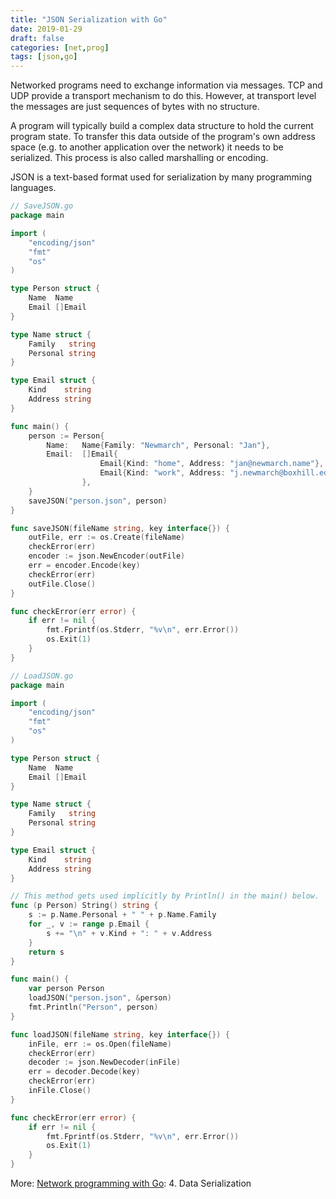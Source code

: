 ```yaml
---
title: "JSON Serialization with Go"
date: 2019-01-29
draft: false
categories: [net,prog]
tags: [json,go]
---
```


Networked programs need to exchange information via messages. TCP and UDP
provide a transport mechanism to do this. However, at transport level the
messages are just sequences of bytes with no structure.

A program will typically build a complex data structure to hold the current
program state. To transfer this data outside of the program's own address space
(e.g. to another application over the network) it needs to be serialized. This
process is also called marshalling or encoding.

JSON is a text-based format used for serialization by many programming
languages.

```go
// SaveJSON.go
package main

import (
    "encoding/json"
    "fmt"
    "os"
)

type Person struct {
    Name  Name
    Email []Email
}

type Name struct {
    Family   string
    Personal string
}

type Email struct {
    Kind    string
    Address string
}

func main() {
    person := Person{
        Name:   Name{Family: "Newmarch", Personal: "Jan"},
        Email:  []Email{
                    Email{Kind: "home", Address: "jan@newmarch.name"},
                    Email{Kind: "work", Address: "j.newmarch@boxhill.edu.au"},
                },
    }
    saveJSON("person.json", person)
}

func saveJSON(fileName string, key interface{}) {
    outFile, err := os.Create(fileName)
    checkError(err)
    encoder := json.NewEncoder(outFile)
    err = encoder.Encode(key)
    checkError(err)
    outFile.Close()
}

func checkError(err error) {
    if err != nil {
        fmt.Fprintf(os.Stderr, "%v\n", err.Error())
        os.Exit(1)
    }
}
```

```go
// LoadJSON.go
package main

import (
    "encoding/json"
    "fmt"
    "os"
)

type Person struct {
    Name  Name
    Email []Email
}

type Name struct {
    Family   string
    Personal string
}

type Email struct {
    Kind    string
    Address string
}

// This method gets used implicitly by Println() in the main() below.
func (p Person) String() string {
    s := p.Name.Personal + " " + p.Name.Family
    for _, v := range p.Email {
        s += "\n" + v.Kind + ": " + v.Address
    }
    return s
}

func main() {
    var person Person
    loadJSON("person.json", &person)
    fmt.Println("Person", person)
}

func loadJSON(fileName string, key interface{}) {
    inFile, err := os.Open(fileName)
    checkError(err)
    decoder := json.NewDecoder(inFile)
    err = decoder.Decode(key)
    checkError(err)
    inFile.Close()
}

func checkError(err error) {
    if err != nil {
        fmt.Fprintf(os.Stderr, "%v\n", err.Error())
        os.Exit(1)
    }
}
```

More: [Network programming with Go](https://www.apress.com/gp/book/9781484226919): 4. Data Serialization
